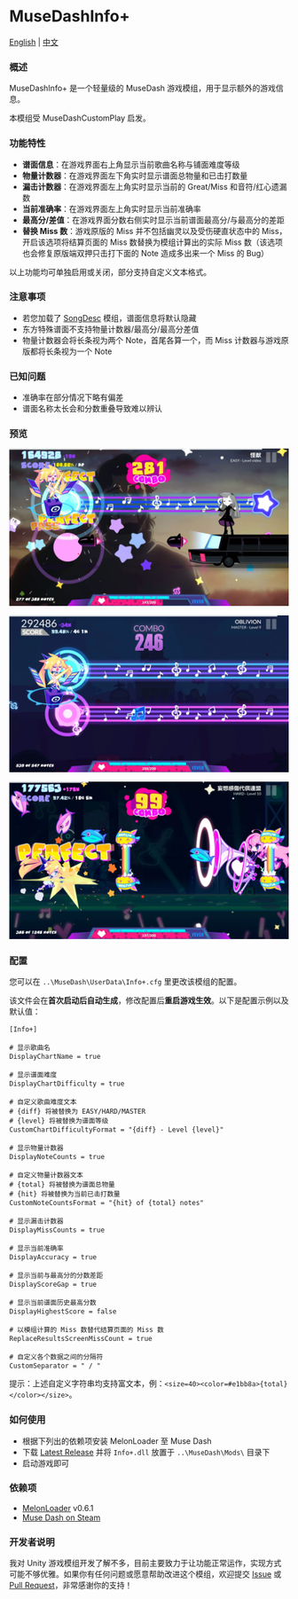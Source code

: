 # MuseDashInfo+

[English](README.md) | [中文](README_zh.md)

### 概述

MuseDashInfo+ 是一个轻量级的 MuseDash 游戏模组，用于显示额外的游戏信息。

本模组受 MuseDashCustomPlay 启发。

### 功能特性

- **谱面信息**：在游戏界面右上角显示当前歌曲名称与铺面难度等级
- **物量计数器**：在游戏界面左下角实时显示谱面总物量和已击打数量
- **漏击计数器**：在游戏界面左上角实时显示当前的 Great/Miss 和音符/红心遗漏数
- **当前准确率**：在游戏界面左上角实时显示当前准确率
- **最高分/差值**：在游戏界面分数右侧实时显示当前谱面最高分/与最高分的差距
- **替换 Miss 数**：游戏原版的 Miss 并不包括幽灵以及受伤硬直状态中的 Miss，开启该选项将结算页面的 Miss 数替换为模组计算出的实际 Miss 数（该选项也会修复原版端双押只击打下面的 Note 造成多出来一个 Miss 的 Bug）

以上功能均可单独启用或关闭，部分支持自定义文本格式。

### 注意事项

- 若您加载了 [SongDesc](https://github.com/MDMods/SongDesc) 模组，谱面信息将默认隐藏
- 东方特殊谱面不支持物量计数器/最高分/最高分差值
- 物量计数器会将长条视为两个 Note，首尾各算一个，而 Miss 计数器与游戏原版都将长条视为一个 Note

### 已知问题
- 准确率在部分情况下略有偏差
- 谱面名称太长会和分数重叠导致难以辨认

### 预览

![预览1](Static/Preview1.webp)

![预览2](Static/Preview2.webp)

![预览3](Static/Preview3.webp)

### 配置

您可以在 `..\MuseDash\UserData\Info+.cfg` 里更改该模组的配置。

该文件会在**首次启动后自动生成**，修改配置后**重启游戏生效**。以下是配置示例以及默认值：

```
[Info+]

# 显示歌曲名
DisplayChartName = true

# 显示谱面难度
DisplayChartDifficulty = true

# 自定义歌曲难度文本
# {diff} 将被替换为 EASY/HARD/MASTER
# {level} 将被替换为谱面等级
CustomChartDifficultyFormat = "{diff} - Level {level}"

# 显示物量计数器
DisplayNoteCounts = true

# 自定义物量计数器文本
# {total} 将被替换为谱面总物量
# {hit} 将被替换为当前已击打数量
CustomNoteCountsFormat = "{hit} of {total} notes"

# 显示漏击计数器
DisplayMissCounts = true

# 显示当前准确率
DisplayAccuracy = true

# 显示当前与最高分的分数差距
DisplayScoreGap = true

# 显示当前谱面历史最高分数
DisplayHighestScore = false

# 以模组计算的 Miss 数替代结算页面的 Miss 数
ReplaceResultsScreenMissCount = true

# 自定义各个数据之间的分隔符
CustomSeparator = " / "
```

提示：上述自定义字符串均支持富文本，例：`<size=40><color=#e1bb8a>{total}</color></size>`。

### 如何使用

- 根据下列出的依赖项安装 MelonLoader 至 Muse Dash
- 下载 [Latest Release](https://github.com/KARPED1EM/MuseDashInfoPlus/releases) 并将 `Info+.dll` 放置于 `..\MuseDash\Mods\` 目录下
- 启动游戏即可

### 依赖项

- [MelonLoader](https://github.com/LavaGang/MelonLoader/releases) v0.6.1
- [Muse Dash on Steam](https://store.steampowered.com/app/774171/Muse_Dash/)

### 开发者说明

我对 Unity 游戏模组开发了解不多，目前主要致力于让功能正常运作，实现方式可能不够优雅。如果你有任何问题或愿意帮助改进这个模组，欢迎提交 [Issue](https://github.com/KARPED1EM/MuseDashInfoPlus/issues/new) 或 [Pull Request](https://github.com/KARPED1EM/MuseDashInfoPlus/compare)，非常感谢你的支持！
